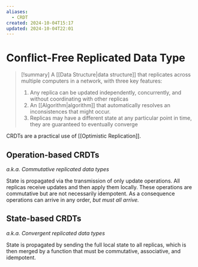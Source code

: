 ```yaml
---
aliases:
  - CRDT
created: 2024-10-04T15:17
updated: 2024-10-04T22:01
---
```


# Conflict-Free Replicated Data Type

> [!summary]
> A [[Data Structure|data structure]] that replicates across multiple computers in a network, with three key features:
>
> 1.  Any replica can be updated independently, concurrently, and without coordinating with other replicas
> 2.  An [[Algorithm|algorithm]] that automatically resolves an inconsistences that might occur.
> 3.  Replicas may have a different state at any particular point in time, they are guaranteed to eventually converge

CRDTs are a practical use of [[Optimistic Replication]].

## Operation-based CRDTs

_a.k.a. Commutative replicated data types_

State is propagated via the transmission of only update operations. All replicas receive updates and then apply them locally. These operations are commutative but are not necessarily idempotent. As a consequence operations can arrive in any order, _but must all arrive._

## State-based CRDTs

_a.k.a. Convergent replicated data types_

State is propagated by sending the full local state to all replicas, which is then merged by a function that must be commutative, associative, and idempotent. 